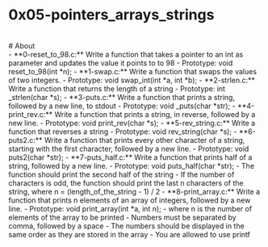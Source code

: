 # 0x05-pointers_arrays_strings
<br>
# About
<br>
- **0-reset_to_98.c:** Write a function that takes a pointer to an int as parameter and updates the value it points to to 98
	- Prototype: void reset_to_98(int *n);
- **1-swap.c:** Write a function that swaps the values of two integers.
	- Prototype: void swap_int(int *a, int *b);
- **2-strlen.c:** Write a function that returns the length of a string
	- Prototype: int _strlen(char *s);
- **3-puts.c:** Write a function that prints a string, followed by a new line, to stdout
	- Prototype: void _puts(char *str);
- **4-print_rev.c:** Write a function that prints a string, in reverse, followed by a new line.
	- Prototype: void print_rev(char *s);
- **5-rev_string.c:** Write a function that reverses a string
	- Prototype: void rev_string(char *s);
- **6-puts2.c:** Write a function that prints every other character of a string, starting with the first character, followed by a new line.
	- Prototype: void puts2(char *str);
- **7-puts_half.c:** Write a function that prints half of a string, followed by a new line.
	- Prototype: void puts_half(char *str);
	- The function should print the second half of the string
	- If the number of characters is odd, the function should print the last n characters of the string, where n = (length_of_the_string - 1) / 2
- **8-print_array.c:** Write a function that prints n elements of an array of integers, followed by a new line.
	- Prototype: void print_array(int *a, int n);
	- where n is the number of elements of the array to be printed
	- Numbers must be separated by comma, followed by a space
	- The numbers should be displayed in the same order as they are stored in the array
	- You are allowed to use printf
